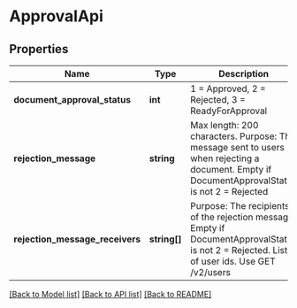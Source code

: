 # ApprovalApi

## Properties
Name | Type | Description | Notes
------------ | ------------- | ------------- | -------------
**document_approval_status** | **int** | 1 &#x3D; Approved, 2 &#x3D; Rejected, 3 &#x3D; ReadyForApproval | 
**rejection_message** | **string** | Max length: 200 characters. Purpose: The message sent to users when rejecting a document. Empty if DocumentApprovalStatus is not 2 &#x3D; Rejected | [optional] 
**rejection_message_receivers** | **string[]** | Purpose: The recipients of the rejection message. Empty if DocumentApprovalStatus is not 2 &#x3D; Rejected. List of user ids. Use GET /v2/users | [optional] 

[[Back to Model list]](../README.md#documentation-for-models) [[Back to API list]](../README.md#documentation-for-api-endpoints) [[Back to README]](../README.md)


